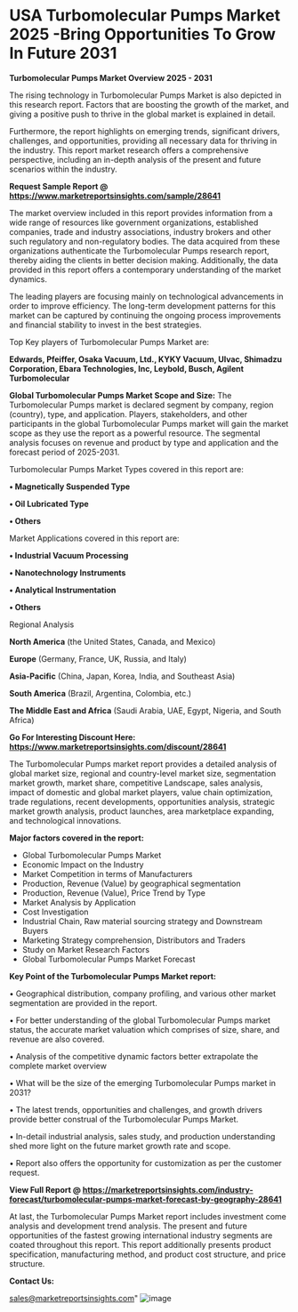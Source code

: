 # USA Turbomolecular Pumps Market 2025 -Bring Opportunities To Grow In Future 2031

<Strong> Turbomolecular Pumps Market Overview 2025 - 2031</strong>

The rising technology in Turbomolecular Pumps Market is also depicted in this research report. Factors that are boosting the growth of the market, and giving a positive push to thrive in the global market is explained in detail.

Furthermore, the report highlights on emerging trends, significant drivers, challenges, and opportunities, providing all necessary data for thriving in the industry. This report market research offers a comprehensive perspective, including an in-depth analysis of the present and future scenarios within the industry.

<strong>Request Sample Report @ <a href=https://www.marketreportsinsights.com/sample/28641>https://www.marketreportsinsights.com/sample/28641</a></strong>

The market overview included in this report provides information from a wide range of resources like government organizations, established companies, trade and industry associations, industry brokers and other such regulatory and non-regulatory bodies. The data acquired from these organizations authenticate the Turbomolecular Pumps research report, thereby aiding the clients in better decision making. Additionally, the data provided in this report offers a contemporary understanding of the market dynamics.

The leading players are focusing mainly on technological advancements in order to improve efficiency. The long-term development patterns for this market can be captured by continuing the ongoing process improvements and financial stability to invest in the best strategies.

Top Key players of Turbomolecular Pumps Market are:

<strong>Edwards, Pfeiffer, Osaka Vacuum, Ltd., KYKY Vacuum, Ulvac, Shimadzu Corporation, Ebara Technologies, Inc, Leybold, Busch, Agilent Turbomolecular</strong>

<strong><b>Global Turbomolecular Pumps Market Scope and Size:</b></strong>
The Turbomolecular Pumps market is declared segment by company, region (country), type, and application. Players, stakeholders, and other participants in the global Turbomolecular Pumps market will gain the market scope as they use the report as a powerful resource. The segmental analysis focuses on revenue and product by type and application and the forecast period of 2025-2031.

Turbomolecular Pumps Market Types covered in this report are:

<strong>• Magnetically Suspended Type

• Oil Lubricated Type

• Others</strong>

Market Applications covered in this report are:

<strong>• Industrial Vacuum Processing

• Nanotechnology Instruments

• Analytical Instrumentation

• Others</strong> 

Regional Analysis

<strong>North America</strong> (the United States, Canada, and Mexico)

<strong>Europe</strong> (Germany, France, UK, Russia, and Italy)

<strong>Asia-Pacific</strong> (China, Japan, Korea, India, and Southeast Asia)

<strong>South America</strong> (Brazil, Argentina, Colombia, etc.)

<strong>The Middle East and Africa</strong> (Saudi Arabia, UAE, Egypt, Nigeria, and South Africa)

<strong>Go For Interesting Discount Here: <a href=https://www.marketreportsinsights.com/discount/28641>https://www.marketreportsinsights.com/discount/28641</a></strong>

The Turbomolecular Pumps market report provides a detailed analysis of global market size, regional and country-level market size, segmentation market growth, market share, competitive Landscape, sales analysis, impact of domestic and global market players, value chain optimization, trade regulations, recent developments, opportunities analysis, strategic market growth analysis, product launches, area marketplace expanding, and technological innovations.

<strong><b>Major factors covered in the report:</b></strong>
<ul>
  <li>Global Turbomolecular Pumps Market </li>
  <li>Economic Impact on the Industry</li>
  <li>Market Competition in terms of Manufacturers</li>
  <li>Production, Revenue (Value) by geographical segmentation</li>
  <li>Production, Revenue (Value), Price Trend by Type</li>
  <li>Market Analysis by Application</li>
  <li>Cost Investigation</li>
  <li>Industrial Chain, Raw material sourcing strategy and Downstream Buyers</li>
  <li>Marketing Strategy comprehension, Distributors and Traders</li>
  <li>Study on Market Research Factors</li>
  <li>Global Turbomolecular Pumps Market Forecast</li>
</ul>

<strong><b>Key Point of the Turbomolecular Pumps Market report:</b></strong>

• Geographical distribution, company profiling, and various other market segmentation are provided in the report.

• For better understanding of the global Turbomolecular Pumps market status, the accurate market valuation which comprises of size, share, and revenue are also covered.

• Analysis of the competitive dynamic factors better extrapolate the complete market overview

• What will be the size of the emerging Turbomolecular Pumps market in 2031?

• The latest trends, opportunities and challenges, and growth drivers provide better construal of the Turbomolecular Pumps Market.

• In-detail industrial analysis, sales study, and production understanding shed more light on the future market growth rate and scope.

• Report also offers the opportunity for customization as per the customer request.

<strong><b>View Full Report @ <a href=https://marketreportsinsights.com/industry-forecast/turbomolecular-pumps-market-forecast-by-geography-28641>https://marketreportsinsights.com/industry-forecast/turbomolecular-pumps-market-forecast-by-geography-28641</a></b></strong>


At last, the Turbomolecular Pumps Market report includes investment come analysis and development trend analysis. The present and future opportunities of the fastest growing international industry segments are coated throughout this report. This report additionally presents product specification, manufacturing method, and product cost structure, and price structure.

<strong>Contact Us:</strong>

sales@marketreportsinsights.com"
![image](https://github.com/user-attachments/assets/9b9c0129-f54b-4832-a376-dbdbfd49afaf)
